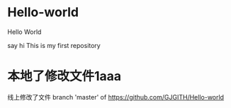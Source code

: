 # Hello-world
Hello World

say hi
This is my first repository


本地了修改文件1aaa
=======
线上修改了文件
 branch 'master' of https://github.com/GJGITH/Hello-world
